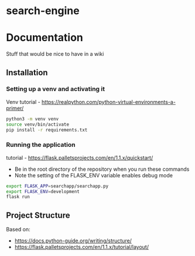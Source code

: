 # search-engine


# Documentation
Stuff that would be nice to have in a wiki

## Installation 

### Setting up a venv and activating it

Venv tutorial - https://realpython.com/python-virtual-environments-a-primer/

```bash
python3 -m venv venv
source venv/bin/activate
pip install -r requirements.txt
```

### Running the application
tutorial - https://flask.palletsprojects.com/en/1.1.x/quickstart/

- Be in the root directory of the repository when you run these commands
- Note the setting of the FLASK_ENV variable enables debug mode
```bash
export FLASK_APP=searchapp/searchapp.py
export FLASK_ENV=development
flask run
```

## Project Structure 
Based on: 
- https://docs.python-guide.org/writing/structure/
- https://flask.palletsprojects.com/en/1.1.x/tutorial/layout/
